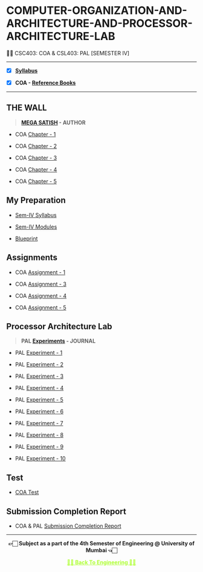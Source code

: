 # COMPUTER-ORGANIZATION-AND-ARCHITECTURE-AND-PROCESSOR-ARCHITECTURE-LAB

 👍🏻 CSC403: COA & CSL403: PAL [SEMESTER IV]
 
 ---
 
 - [X] **[Syllabus](https://github.com/Amey-Thakur/COMPUTER-ORGANIZATION-AND-ARCHITECTURE-AND-PROCESSOR-ARCHITECTURE-LAB/blob/main/SE-Comps_CBCGS_Syllabus.pdf)**
 
 - [X] **COA - [Reference Books](https://github.com/Amey-Thakur/COMPUTER-ORGANIZATION-AND-ARCHITECTURE-AND-PROCESSOR-ARCHITECTURE-LAB/tree/main/Reference%20Books)**
 
 ---

## THE WALL
>**[MEGA SATISH](https://github.com/msatmod) - AUTHOR**
 
 - COA [Chapter - 1](https://github.com/Amey-Thakur/COMPUTER-ORGANIZATION-AND-ARCHITECTURE-AND-PROCESSOR-ARCHITECTURE-LAB/blob/main/THE%20WALL/COA_Chapter-1.pdf)
 
 - COA [Chapter - 2](https://github.com/Amey-Thakur/COMPUTER-ORGANIZATION-AND-ARCHITECTURE-AND-PROCESSOR-ARCHITECTURE-LAB/blob/main/THE%20WALL/COA_Chapter-2.pdf)
 
 - COA [Chapter - 3](https://github.com/Amey-Thakur/COMPUTER-ORGANIZATION-AND-ARCHITECTURE-AND-PROCESSOR-ARCHITECTURE-LAB/blob/main/THE%20WALL/COA_Chapter-3.pdf)
 
 - COA [Chapter - 4](https://github.com/Amey-Thakur/COMPUTER-ORGANIZATION-AND-ARCHITECTURE-AND-PROCESSOR-ARCHITECTURE-LAB/blob/main/THE%20WALL/COA_Chapter-4.pdf)
 
 - COA [Chapter - 5](https://github.com/Amey-Thakur/COMPUTER-ORGANIZATION-AND-ARCHITECTURE-AND-PROCESSOR-ARCHITECTURE-LAB/blob/main/THE%20WALL/COA_Chapter-5.pdf)
 
 
## My Preparation
 
 - [Sem-IV Syllabus](https://github.com/Amey-Thakur/COMPUTER-ORGANIZATION-AND-ARCHITECTURE-AND-PROCESSOR-ARCHITECTURE-LAB/blob/main/My%20Preparation/Syllabus.png)
 
 - [Sem-IV Modules](https://github.com/Amey-Thakur/COMPUTER-ORGANIZATION-AND-ARCHITECTURE-AND-PROCESSOR-ARCHITECTURE-LAB/blob/main/My%20Preparation/Modules.png)
 
 - [Blueprint](https://github.com/Amey-Thakur/COMPUTER-ORGANIZATION-AND-ARCHITECTURE-AND-PROCESSOR-ARCHITECTURE-LAB/blob/main/Blueprint%20(COA).png)


## Assignments

 - COA [Assignment - 1](https://github.com/Amey-Thakur/COMPUTER-ORGANIZATION-AND-ARCHITECTURE-AND-PROCESSOR-ARCHITECTURE-LAB/blob/main/Assignments/COA_Assignment-1.pdf)
 
 - COA [Assignment - 3](https://github.com/Amey-Thakur/COMPUTER-ORGANIZATION-AND-ARCHITECTURE-AND-PROCESSOR-ARCHITECTURE-LAB/blob/main/Assignments/COA_Assignment-3.pdf)
 
 - COA [Assignment - 4](https://github.com/Amey-Thakur/COMPUTER-ORGANIZATION-AND-ARCHITECTURE-AND-PROCESSOR-ARCHITECTURE-LAB/blob/main/Assignments/COA_Assignment-4.pdf)
 
 - COA [Assignment - 5](https://github.com/Amey-Thakur/COMPUTER-ORGANIZATION-AND-ARCHITECTURE-AND-PROCESSOR-ARCHITECTURE-LAB/blob/main/Assignments/COA_Assignment-5.pdf)


## Processor Architecture Lab
 
 >**PAL [Experiments](https://github.com/Amey-Thakur/COMPUTER-ORGANIZATION-AND-ARCHITECTURE-AND-PROCESSOR-ARCHITECTURE-LAB/blob/main/PAL/PRACTICAL%20LAB.pdf) - JOURNAL**

 - PAL [Experiment - 1](https://github.com/Amey-Thakur/COMPUTER-ORGANIZATION-AND-ARCHITECTURE-AND-PROCESSOR-ARCHITECTURE-LAB/blob/main/PAL/Experiment-1/AMEY_B-50_PAL_EXPERIMENT-1.pdf)
 
 - PAL [Experiment - 2](https://github.com/Amey-Thakur/COMPUTER-ORGANIZATION-AND-ARCHITECTURE-AND-PROCESSOR-ARCHITECTURE-LAB/tree/main/PAL/Experiment-2)
 
 - PAL [Experiment - 3](https://github.com/Amey-Thakur/COMPUTER-ORGANIZATION-AND-ARCHITECTURE-AND-PROCESSOR-ARCHITECTURE-LAB/tree/main/PAL/Experiment-3)
 
 - PAL [Experiment - 4](https://github.com/Amey-Thakur/COMPUTER-ORGANIZATION-AND-ARCHITECTURE-AND-PROCESSOR-ARCHITECTURE-LAB/tree/main/PAL/Experiment-4)
 
 - PAL [Experiment - 5](https://github.com/Amey-Thakur/COMPUTER-ORGANIZATION-AND-ARCHITECTURE-AND-PROCESSOR-ARCHITECTURE-LAB/tree/main/PAL/Experiment-5)
 
 - PAL [Experiment - 6](https://github.com/Amey-Thakur/COMPUTER-ORGANIZATION-AND-ARCHITECTURE-AND-PROCESSOR-ARCHITECTURE-LAB/tree/main/PAL/Experiment-6)
 
 - PAL [Experiment - 7](https://github.com/Amey-Thakur/COMPUTER-ORGANIZATION-AND-ARCHITECTURE-AND-PROCESSOR-ARCHITECTURE-LAB/tree/main/PAL/Experiment-7)
 
 - PAL [Experiment - 8](https://github.com/Amey-Thakur/COMPUTER-ORGANIZATION-AND-ARCHITECTURE-AND-PROCESSOR-ARCHITECTURE-LAB/blob/main/PAL/Experiment-8/AMEY_B-50_PAL_EXPERIMENT-8.pdf)
 
 - PAL [Experiment - 9](https://github.com/Amey-Thakur/COMPUTER-ORGANIZATION-AND-ARCHITECTURE-AND-PROCESSOR-ARCHITECTURE-LAB/blob/main/PAL/Experiment-9/AMEY_B-50_PAL_EXPERIMENT-9.pdf)
 
 - PAL [Experiment - 10](https://github.com/Amey-Thakur/COMPUTER-ORGANIZATION-AND-ARCHITECTURE-AND-PROCESSOR-ARCHITECTURE-LAB/blob/main/PAL/Experiment-10/AMEY_B-50_PAL_EXPERIMENT-10.pdf) 


## Test

 - [COA Test](https://github.com/Amey-Thakur/COMPUTER-ORGANIZATION-AND-ARCHITECTURE-AND-PROCESSOR-ARCHITECTURE-LAB/blob/main/COA_Test_B-50.pdf)


## Submission Completion Report
 
 - COA & PAL [Submission Completion Report](https://github.com/Amey-Thakur/COMPUTER-ORGANIZATION-AND-ARCHITECTURE-AND-PROCESSOR-ARCHITECTURE-LAB/blob/main/Submission%20Completion%20Report%20COA_PAL%20(Amey%20B-50).pdf) 

---

<p align="center"> <b> 👉🏻 Subject as a part of the 4th Semester of Engineering @ University of Mumbai 👈🏻 <b> </p>
 
<p align="center"><a href='https://github.com/Amey-Thakur/ENGINEERING', style='color: greenyellow;'> ✌🏻 Back To Engineering ✌🏻</p>
